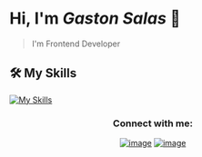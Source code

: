 # Hi, I'm *Gaston Salas* 👋

>I'm Frontend Developer
>
>

## 🛠️ My Skills
[![My Skills](https://skillicons.dev/icons?i=html,css,tailwind,js,react,git,vite)](https://skillicons.dev)

<h3 align="center">Connect with me:</h3>
<div align="center">
  
[![image](https://img.shields.io/badge/LinkedIn-0077B5?style=for-the-badge&logo=linkedin&logoColor=white)](https://www.linkedin.com/in/gastonsalas095/)
[![image](https://img.shields.io/badge/Gmail-D14836?style=for-the-badge&logo=gmail&logoColor=white)](mailto:gastonsalas095@gmail.com)

</div>
